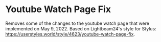 # Youtube Watch Page Fix
Removes some of the changes to the youtube watch page that were implemented on May 9, 2022.
Based on Lightbeam24's style for Stylus: https://userstyles.world/style/4623/youtube-watch-page-fix.
